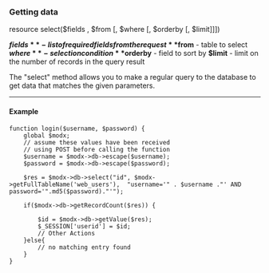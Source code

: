 ### Getting data

resource select($fields , $from [, $where [, $orderby [, $limit]]])

**$fields** - list of required fields from the request
**$from** - table to select
**$where** - selection condition
**$orderby** - field to sort by
**$limit** - limit on the number of records in the query result

The "select" method allows you to make a regular query to the database to get data that matches the given parameters.
***

#### Example
```
function login($username, $password) {  
	global $modx;  
	// assume these values have been received
	// using POST before calling the function
	$username = $modx->db->escape($username); 
	$password = $modx->db->escape($password); 

	$res = $modx->db->select("id", $modx->getFullTableName('web_users'),  "username='" . $username ."' AND password='".md5($password)."'");  

	if($modx->db->getRecordCount($res)) {  

		$id = $modx->db->getValue($res);  
		$_SESSION['userid'] = $id;  
		// Other Actions
	}else{  
		// no matching entry found
	}  
}
```
